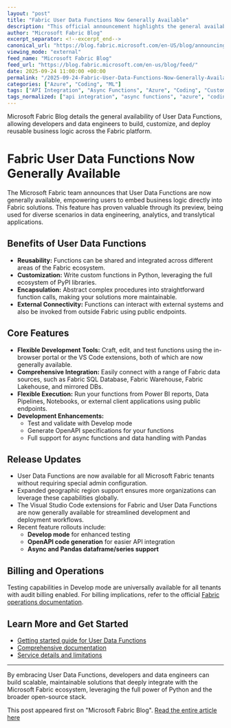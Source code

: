 ```yaml
---
layout: "post"
title: "Fabric User Data Functions Now Generally Available"
description: "This official announcement highlights the general availability of User Data Functions in Microsoft Fabric. The content covers the benefits and key features such as customization with Python, reusability in data architectures, integration with Fabric data sources, development tool support, OpenAPI specification generation, and the newest enhancements for developers using Power BI, Data Pipelines, and Notebooks."
author: "Microsoft Fabric Blog"
excerpt_separator: <!--excerpt_end-->
canonical_url: "https://blog.fabric.microsoft.com/en-US/blog/announcing-fabric-user-data-functions-now-in-general-availability/"
viewing_mode: "external"
feed_name: "Microsoft Fabric Blog"
feed_url: "https://blog.fabric.microsoft.com/en-us/blog/feed/"
date: 2025-09-24 11:00:00 +00:00
permalink: "/2025-09-24-Fabric-User-Data-Functions-Now-Generally-Available.html"
categories: ["Azure", "Coding", "ML"]
tags: ["API Integration", "Async Functions", "Azure", "Coding", "Custom Functions", "Data Engineering", "Data Pipelines", "Fabric Lakehouse", "Fabric SQL Database", "Microsoft Fabric", "ML", "News", "Notebooks", "OpenAPI", "Pandas", "Power BI", "Python", "User Data Functions", "VS Code"]
tags_normalized: ["api integration", "async functions", "azure", "coding", "custom functions", "data engineering", "data pipelines", "fabric lakehouse", "fabric sql database", "microsoft fabric", "ml", "news", "notebooks", "openapi", "pandas", "power bi", "python", "user data functions", "vs code"]
---
```


Microsoft Fabric Blog details the general availability of User Data Functions, allowing developers and data engineers to build, customize, and deploy reusable business logic across the Fabric platform.<!--excerpt_end-->

# Fabric User Data Functions Now Generally Available

The Microsoft Fabric team announces that User Data Functions are now generally available, empowering users to embed business logic directly into Fabric solutions. This feature has proven valuable through its preview, being used for diverse scenarios in data engineering, analytics, and translytical applications.

## Benefits of User Data Functions

- **Reusability:** Functions can be shared and integrated across different areas of the Fabric ecosystem.
- **Customization:** Write custom functions in Python, leveraging the full ecosystem of PyPI libraries.
- **Encapsulation:** Abstract complex procedures into straightforward function calls, making your solutions more maintainable.
- **External Connectivity:** Functions can interact with external systems and also be invoked from outside Fabric using public endpoints.

## Core Features

- **Flexible Development Tools:** Craft, edit, and test functions using the in-browser portal or the VS Code extensions, both of which are now generally available.
- **Comprehensive Integration:** Easily connect with a range of Fabric data sources, such as Fabric SQL Database, Fabric Warehouse, Fabric Lakehouse, and mirrored DBs.
- **Flexible Execution:** Run your functions from Power BI reports, Data Pipelines, Notebooks, or external client applications using public endpoints.
- **Development Enhancements:**
  - Test and validate with Develop mode
  - Generate OpenAPI specifications for your functions
  - Full support for async functions and data handling with Pandas

## Release Updates

- User Data Functions are now available for all Microsoft Fabric tenants without requiring special admin configuration.
- Expanded geographic region support ensures more organizations can leverage these capabilities globally.
- The Visual Studio Code extensions for Fabric and User Data Functions are now generally available for streamlined development and deployment workflows.
- Recent feature rollouts include:
  - **Develop mode** for enhanced testing
  - **OpenAPI code generation** for easier API integration
  - **Async and Pandas dataframe/series support**

## Billing and Operations

Testing capabilities in Develop mode are universally available for all tenants with audit billing enabled. For billing implications, refer to the official [Fabric operations documentation](https://learn.microsoft.com/fabric/enterprise/fabric-operations#fabric-user-data-functions).

## Learn More and Get Started

- [Getting started guide for User Data Functions](https://learn.microsoft.com/fabric/data-engineering/user-data-functions/create-user-data-functions-portal)
- [Comprehensive documentation](https://learn.microsoft.com/fabric/data-engineering/user-data-functions/user-data-functions-overview)
- [Service details and limitations](https://learn.microsoft.com/fabric/data-engineering/user-data-functions/user-data-functions-service-limits)

---

By embracing User Data Functions, developers and data engineers can build scalable, maintainable solutions that deeply integrate with the Microsoft Fabric ecosystem, leveraging the full power of Python and the broader open-source stack.

This post appeared first on "Microsoft Fabric Blog". [Read the entire article here](https://blog.fabric.microsoft.com/en-US/blog/announcing-fabric-user-data-functions-now-in-general-availability/)
